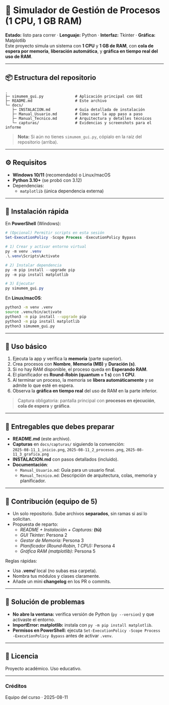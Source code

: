 # 🧠 Simulador de Gestión de Procesos (1 CPU, 1 GB RAM)

**Estado:** listo para correr · **Lenguaje:** Python · **Interfaz:** Tkinter · **Gráfica:** Matplotlib  
Este proyecto simula un sistema con **1 CPU** y **1 GB de RAM**, con **cola de espera por memoria**, **liberación automática**, y **gráfica en tiempo real del uso de RAM**.

---

## 📦 Estructura del repositorio
```
.
├─ simumem_gui.py              # Aplicación principal con GUI
├─ README.md                   # Este archivo
└─ docs/
   ├─ INSTALACION.md           # Guía detallada de instalación
   ├─ Manual_Usuario.md        # Cómo usar la app paso a paso
   ├─ Manual_Tecnico.md        # Arquitectura y detalles técnicos
   └─ capturas/                # Evidencias y screenshots para el informe
```

> **Nota:** Si aún no tienes `simumem_gui.py`, cópialo en la raíz del repositorio (arriba).

---

## ⚙️ Requisitos
- **Windows 10/11** (recomendado) o Linux/macOS
- **Python 3.10+** (se probó con 3.12)  
- Dependencias:
  - `matplotlib` (única dependencia externa)

---

## 🚀 Instalación rápida
En **PowerShell** (Windows):
```powershell
# (Opcional) Permitir scripts en esta sesión
Set-ExecutionPolicy -Scope Process -ExecutionPolicy Bypass

# 1) Crear y activar entorno virtual
py -m venv .venv
.\.venv\Scripts\Activate

# 2) Instalar dependencia
py -m pip install --upgrade pip
py -m pip install matplotlib

# 3) Ejecutar
py simumem_gui.py
```

En **Linux/macOS**:
```bash
python3 -m venv .venv
source .venv/bin/activate
python3 -m pip install --upgrade pip
python3 -m pip install matplotlib
python3 simumem_gui.py
```

---

## 🧪 Uso básico
1. Ejecuta la app y verifica la **memoria** (parte superior).  
2. Crea procesos con **Nombre**, **Memoria (MB)** y **Duración (s)**.  
3. Si no hay RAM disponible, el proceso queda en **Esperando RAM**.  
4. El planificador es **Round‑Robin (quantum = 1 s)** con **1 CPU**.  
5. Al terminar un proceso, la memoria se **libera automáticamente** y se admite lo que esté en espera.  
6. Observa la **gráfica en tiempo real** del uso de RAM en la parte inferior.

> Captura obligatoria: pantalla principal con **procesos en ejecución**, **cola de espera** y **gráfica**.

---

## 📝 Entregables que debes preparar
- **README.md** (este archivo).  
- **Capturas** en `docs/capturas/` siguiendo la convención:  
  `2025-08-11_1_inicio.png`, `2025-08-11_2_procesos.png`, `2025-08-11_3_grafica.png`  
- **INSTALACION.md** con pasos detallados (incluido).  
- **Documentación**:
  - `Manual_Usuario.md`: Guía para un usuario final.
  - `Manual_Tecnico.md`: Descripción de arquitectura, colas, memoria y planificador.

---

## 🤝 Contribución (equipo de 5)
- Un solo repositorio. Sube archivos **separados**, sin ramas si así lo solicitan.  
- Propuesta de reparto:
  - *README + Instalación + Capturas:* **(tú)**
  - *GUI Tkinter:* Persona 2
  - *Gestor de Memoria:* Persona 3
  - *Planificador (Round‑Robin, 1 CPU):* Persona 4
  - *Gráfica RAM (matplotlib):* Persona 5

Reglas rápidas:
- Usa **.venv/** local (no subas esa carpeta).  
- Nombra tus módulos y clases claramente.  
- Añade un mini **changelog** en los PR o commits.

---

## 🧯 Solución de problemas
- **No abre la ventana:** verifica versión de Python (`py --version`) y que activaste el entorno.  
- **ImportError: matplotlib:** instala con `py -m pip install matplotlib`.  
- **Permisos en PowerShell:** ejecuta `Set-ExecutionPolicy -Scope Process -ExecutionPolicy Bypass` antes de activar `.venv`.

---

## 📝 Licencia
Proyecto académico. Uso educativo.

---

### Créditos
Equipo del curso · 2025-08-11
